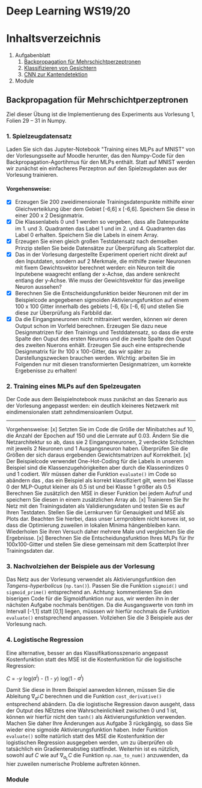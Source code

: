 
# Deep Learning WS19/20



# Inhaltsverzeichnis

1. Aufgabenblatt
    1. [Backpropagation für Mehrschichtperzeptronen](#Backpropagation-für-Mehrschichtperzeptronen)
    2. [Klassifizieren von Gesichtern](#Klassifizieren-von-Gesichter)
    3. [CNN zur Kantendetektion](#CNN-zur-Kantendetection)
2. Module



## Backpropagation für Mehrschichtperzeptronen
Ziel dieser Übung ist die Implementierung des Experiments aus Vorlesung 1, Folien 29 – 31
in Numpy.


### 1. Spielzeugdatensatz
Laden Sie sich das Jupyter-Notebook "Training eines MLPs auf MNIST" von der Vorlesungsseite auf Moodle herunter, das den Numpy-Code für den Backpropagation-Agortihmus für den MLPs enthält. Statt auf MNIST werden wir zunächst ein einfacheres Perzeptron auf den Spielzeugdaten aus der Vorlesung trainieren.


#### Vorgehensweise:
- [x] Erzeugen Sie 200 zweidimensionale Trainingsdatenpunkte mithilfe einer Gleichverteiklung über dem Gebiet [-6,6]  x [-6,6]. Speichern Sie diese in einer 200 x 2 Designmatrix.
- [x] Die Klassenlabels 0 und 1 werden so vergeben, dass alle Datenpunkte im 1. und 3. Quadranten das Label 1 und im 2. und 4. Quadranten das Label 0 erhalten. Speichern Sie die Labels in einem Array.
- [x] Erzeugen Sie einen gleich großen Testdatensatz nach demselben Prinzip stellen Sie beide Datensätze zur Überprüfung als Scatterplot dar.
- [x] Das in der Vorlesung dargestellte Experiment operiert nicht direkt auf den Inputdaten, sondern auf 2 Merkmale, die mithilfe zweier Neuronen mit fixem Gewichtsvektor berechnet werden: ein Neuron teilt die Inputebene waagrecht entlang der x-Achse, das andere senkrecht entlang der y-Achse. Wie muss der Gewichtsvektor für das jeweilige Neuron aussehen?
- [x] Berechnen Sie die Entscheidungsfunktion beider Neuronen mit der im Beispielcode angegebenen sigmoiden Aktivierungsfunktion auf einem 100 x 100 Gitter innerhalb des gebiets [-6, 6]x [-6, 6] und stellen Sie diese zur Überprüfung als Farbbild dar.
- [x] Da die Eingangsneuronen nicht mittrainiert werden, können wir deren Output schon im Vorfeld berechnen. Erzeugen Sie dazu neue Designmatrizen für den Trainings und Testddatensatz, so dass die erste Spalte den Ouput des ersten Neurons und die zweite Spalte den Ouput des zweiten Nuerons enhält. Erzeugen Sie auch eine entsprechende Designmatrix für Ihr 100 x 100-Gitter, das wir später zu Darstellungszwecken brauchen werden. Wichtig: arbeiten Sie im Folgenden nur mit diesen transformierten Designmatrizen, um korrekte Ergebenisse zu erhalten!

### 2. Training eines MLPs auf den Spelzeugaten
Der Code aus dem Beispielnotebook muss zunächst an das Szenario aus der Vorlesung angepasst werden: ein deutlich kleineres Netzwerk mit eindimensionalen statt zehndimensioanlem Output.

---
Vorgehensweise:
[x] Setzten Sie im Code die Größe der Minibatches auf 10, die Anzahl der Epochen auf 150 und die Lernrate auf 0.03. Ändern Sie die Netzarchitektur so ab, dass sie 2 Eingangsneuronen, 2 verdeckte Schichten mit jeweils 2 Neuronen und 1 Ausgangsneuron haben. Überprüfen Sie die Größen der sich daraus ergebenden Gewichtsmatrizen auf Korrektheit.
[x] Der Beispielcode verwendet One-Hot-Coding für die Labels in unserem Beispiel sind die Klassenzugehörigkeiten aber durch die Klassenindizes 0 und 1 codiert. Wir müssen daher die Funktion `evaluate()` im Code so abändern das , das ein Beispiel als korrekt klassifiziert gilt, wenn bei Klasse 0 der MLP-Ouptut kleiner als 0.5 ist und bei Klasse 1 größer als 0.5 Berechnen Sie zusätzlich den MSE in dieser Funktion bei jedem Aufruf und speichern Sie diesen in einem zusätzlichen Array ab.
[x] Trainieren Sie Ihr Netz mit den Trainingsdaten als Validierungsdaten und testen Sie es auf Ihren Testdaten. Stellen Sie die Lernkurven für Genauigkeit und MSE als Plots dar. Beachten Sie hierbei, dass unser Lernproblem nicht konvex ist, so dass die Optimierung zuweilen in lokalen Minima hängenbleiben kann. Wiederholen Sie ihren Versuch daher mehrere Male und vergleichen Sie die Ergebnisse.
[x] Berechnen Sie die Entscheidungsfunktion Ihres MLPs für Ihr 100x100-Gitter und stellen Sie diese gemeinsam mit dem Scatterplot Ihrer Trainingsdaten dar.


### 3. Nachvolziehen der Beispiele aus der Vorlesung
Das Netz aus der Vorlesung verwendet als Aktivierungsfuntkion den *Tangens-hyperbolicus* (`np.tan()`). Passen Sie die Funktion `sigmoid()` und `sigmoid_prime()` entsprechend an. Achtung: kommentieren Sie den biserigen Code für die Sigmoidfunktion nur aus, wir werden ihn in der nächsten Aufgabe nochmals benötigen. Da die Ausgangswerte von *tanh* im Intervall [-1,1] statt [0,1] liegen, müsssen wir hierfür nochmals die Funktion `evaluate()` enstsprechend anpassen. Vollziehen Sie die 3 Beispiele aus der Vorlesung nach.


### 4. Logistische Regression
Eine alternative, besser an das Klassifikationsszenario angepasst Kostenfunktion statt des MSE ist die Kostenfunktion für die logisitische Regression: 

$C$ = -*y* log($a^l$) - (1 - *y*) log(1 - $a^l$)

Damit Sie diese in Ihrem Beispiel aanweden können, müssen Sie die Ableitung $\nabla$<sub>$a^L$</sub>$C$ berechnen und die Funktion `cost_derivative()` entsprechend abändern. Da die logistische Regression davon ausgeht, dass der Output des NEtztes eine Wahrscheinlichkeit zwischen 0 und 1 ist, können wir hierfür nicht den `tanh()` als Aktivierungsfunktion verwenden. Machen Sie daher Ihre Änderungen aus Aufgabe 3 rückgängig, so dass Sie wieder eine sigmoide Aktivierungsfunktion haben. Inder Funktion `evaluate()` sollte natürlich statt des MSE die Kostenfunktion der logistischen Regression ausgegeben werden, um zu überprüfen ob tatsächlich ein Gradientenabstieg stattfindet. Weiterhin ist es nützlich, sowohl auf $C$ wie auf $\nabla$<sub>$a_{L}$</sub>$C$ die Funktion `np.nan_to_num()` anzuwenden, da hier zuweilen numerische Probleme auftreten können.



### Module

